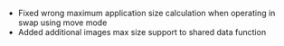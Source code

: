 - Fixed wrong maximum application size calculation when
  operating in swap using move mode
- Added additional images max size support to shared data
  function
